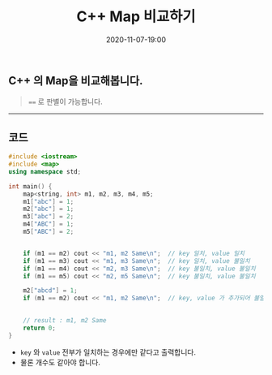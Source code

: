 ﻿---
title: C++ Map 비교하기
date: 2020-11-07-19:00
categories:
- Cpp

tags:
- Cpp

---

## C++ 의 Map을 비교해봅니다.
> `==` 로 판별이 가능합니다.

---

## 코드

```c++
#include <iostream>
#include <map>
using namespace std;

int main() {
	map<string, int> m1, m2, m3, m4, m5;
	m1["abc"] = 1;
	m2["abc"] = 1;
	m3["abc"] = 2;
	m4["ABC"] = 1;
	m5["ABC"] = 2;


	if (m1 == m2) cout << "m1, m2 Same\n";	// key 일치, value 일치
	if (m1 == m3) cout << "m1, m3 Same\n";	// key 일치, value 불일치
	if (m1 == m4) cout << "m2, m3 Same\n";	// key 불일치, value 불일치
	if (m1 == m5) cout << "m2, m5 Same\n";	// key 불일치, value 불일치

	m2["abcd"] = 1;
	if (m1 == m2) cout << "m1, m2 Same\n";	// key, value 가 추가되어 불일치

	
	// result : m1, m2 Same
	return 0;
}
```

* `key` 와 `value` 전부가 일치하는 경우에만 같다고 출력합니다.
* 물론 개수도 같아야 합니다.
